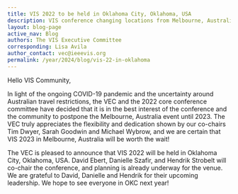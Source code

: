 ```yaml
---
title: VIS 2022 to be held in Oklahoma City, Oklahoma, USA
description: VIS conference changing locations from Melbourne, Australia, to Oklahoma, USA
layout: blog-page
active_nav: Blog
authors: The VIS Executive Committee
corresponding: Lisa Avila
author_contact: vec@ieeevis.org
permalink: /year/2024/blog/vis-22-in-oklahoma
---
```


Hello VIS Community,

In light of the ongoing COVID-19 pandemic and the uncertainty around Australian travel restrictions, the VEC and the 2022 core conference committee have decided that it is in the best interest of the conference and the community to postpone the Melbourne, Australia event until 2023. The VEC truly appreciates the flexibility and dedication shown by our co-chairs Tim Dwyer, Sarah Goodwin and Michael Wybrow, and we are certain that VIS 2023 in Melbourne, Australia will be worth the wait! 

The VEC is pleased to announce that VIS 2022 will be held in Oklahoma City, Oklahoma, USA. David Ebert, Danielle Szafir, and Hendrik Strobelt will co-chair the conference, and planning is already underway for the venue. We are grateful to David, Danielle and Hendrik for their upcoming leadership. We hope to see everyone in OKC next year!
